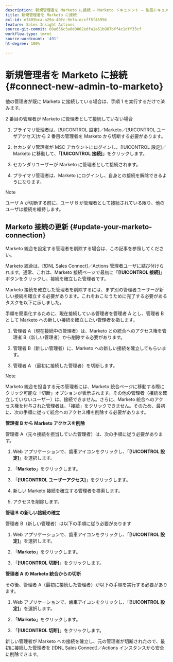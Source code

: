 ```yaml
---
description: 新規管理者を Marketo に接続 — Marketo ドキュメント — 製品ドキュメント
title: 新規管理者を Marketo に接続
exl-id: ef405bca-a29a-40fc-9efa-eccff5f45956
feature: Sales Insight Actions
source-git-commit: 09a656c3a0d0002edfa1a61b987bff4c1dff33cf
workflow-type: tm+mt
source-wordcount: '491'
ht-degree: 100%

---
```


# 新規管理者を Marketo に接続 {#connect-new-admin-to-marketo}

他の管理者が既に Marketo に接続している場合は、手順 1 を実行するだけで済みます。

2 番目の管理者が Marketo に管理者として接続していない場合

1. プライマリ管理者は、[!UICONTROL 設定]／Marketo／[!UICONTROL ユーザアクセス]から 2 番目の管理者を Marketo から切断する必要があります。

1. セカンダリ管理者が MSC アカウントにログインし、[!UICONTROL 設定]／Marketo に移動して、「**[!UICONTROL 接続]**」をクリックします。

1. セカンダリユーザーが Marketo に管理者として接続されます。

1. プライマリ管理者は、Marketo にログインし、自身との接続を解除できるようになります。

>[!NOTE]
>
>ユーザ A が切断する前に、ユーザ B が管理者として接続されている限り、他のユーザは接続を維持します。

## Marketo 接続の更新 {#update-your-marketo-connection}

Marketo 統合を設定する管理者を削除する場合は、この記事を参照してください。

Marketo 統合は、[!DNL Sales Connect]／Actions 管理者ユーザに結び付けられます。通常、これは、Marketo 接続ページで最初に「**[!UICONTROL 接続]**」ボタンをクリックし、接続を確立した管理者です。

Marketo 接続を確立した管理者を削除するには、まず別の管理者ユーザーが新しい接続を確立する必要があります。これをおこなうために完了する必要があるタスクを以下に示しました。

手順を簡素化するために、現在接続している管理者を管理者 A とし、管理者 B として Marketo への新しい接続を確立したい管理者を指します。

1. 管理者 A（現在接続中の管理者）は、Marketo との統合へのアクセス権を管理者 B（新しい管理者）から削除する必要があります。

1. 管理者 B（新しい管理者）に、Marketo への新しい接続を確立してもらいます。

1. 管理者 A （最初に接続した管理者）を切断します。

>[!NOTE]
>
>Marketo 統合を担当する元の管理者には、Marketo 統合ページに移動する際にクリック可能な「切断」オプションが表示されます。その他の管理者（接続を確立していないユーザー）は、接続できません。さらに、Marketo 統合へのアクセス権を付与された管理者は、「接続」をクリックできません。そのため、最初に、次の手順に従って統合へのアクセス権を削除する必要があります。

**管理者 B から Marketo アクセスを削除**

管理者 A（元々接続を担当していた管理者）は、次の手順に従う必要があります。

1. Web アプリケーションで、歯車アイコンをクリックし、「**[!UICONTROL 設定]**」を選択します。

1. 「**Marketo**」をクリックします。

1. 「**[!UICONTROL ユーザーアクセス]**」をクリックします。

1. 新しい Marketo 接続を確立する管理者を検索します。

1. アクセスを削除します。

**管理 B の新しい接続の確立**

管理者 B（新しい管理者）は以下の手順に従う必要があります

1. Web アプリケーションで、歯車アイコンをクリックし、「**[!UICONTROL 設定]**」を選択します。

1. 「**Marketo**」をクリックします。

1. 「**[!UICONTROL 切断]**」をクリックします。

**管理者 A の Marketo 統合からの切断**

その後、管理者 A（最初に接続した管理者）が以下の手順を実行する必要があります。

1. Web アプリケーションで、歯車アイコンをクリックし、「**[!UICONTROL 設定]**」を選択します。

1. 「**Marketo**」をクリックします。

1. 「**[!UICONTROL 切断]**」をクリックします。

新しい管理者が Marketo への接続を確立し、元の管理者が切断されたので、最初に接続した管理者を [!DNL Sales Connect]／Actions インスタンスから安全に削除できます。
